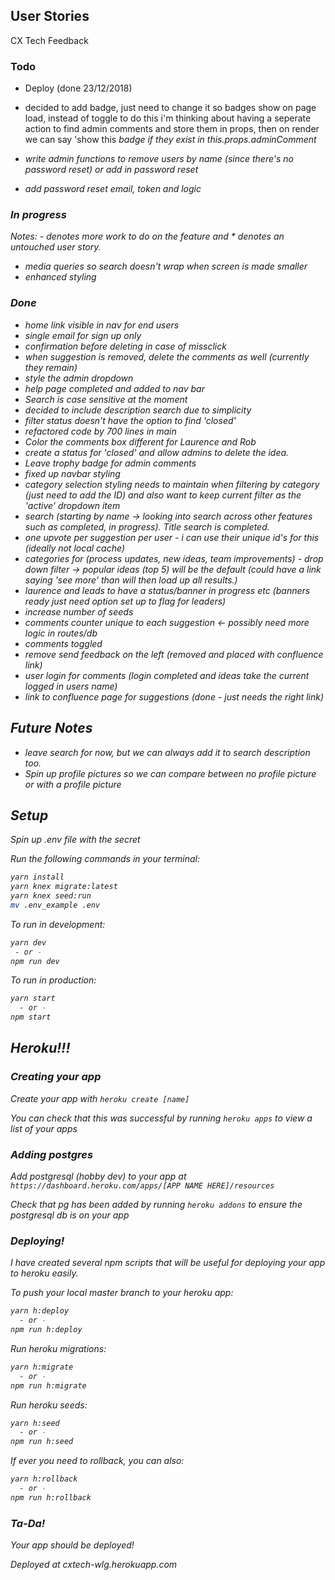 ## User Stories

CX Tech Feedback

### Todo

- Deploy (done 23/12/2018)

- decided to add badge, just need to change it so badges show on page load, instead of toggle
  to do this i'm thinking about having a seperate action to find admin comments and store them in props, then on render we can
  say 'show this <i> badge if they exist in this.props.adminComment

* write admin functions to remove users by name (since there's no password reset) or add in password reset

- add password reset email, token and logic

### In progress

Notes: - denotes more work to do on the feature and \* denotes an untouched user story.

- media queries so search doesn't wrap when screen is made smaller
- enhanced styling

### Done

- home link visible in nav for end users
- single email for sign up only
- confirmation before deleting in case of missclick
- when suggestion is removed, delete the comments as well (currently they remain)
- style the admin dropdown
- help page completed and added to nav bar
- Search is case sensitive at the moment
- decided to include description search due to simplicity
- filter status doesn't have the option to find 'closed'
- refactored code by 700 lines in main
- Color the comments box different for Laurence and Rob
- create a status for 'closed' and allow admins to delete the idea.
- Leave trophy badge for admin comments
- fixed up navbar styling
- category selection styling needs to maintain when filtering by category (just need to add the ID) and also want to keep current filter as the 'active' dropdown item
- search (starting by name -> looking into search across other features such as completed, in progress). Title search is completed.
- one upvote per suggestion per user - i can use their unique id's for this (ideally not local cache)
- categories for (process updates, new ideas, team improvements) - drop down filter -> popular ideas (top 5) will be the default (could have a link saying 'see more' than will then load up all results.)
- laurence and leads to have a status/banner in progress etc (banners ready just need option set up to flag for leaders)
- increase number of seeds
- comments counter unique to each suggestion <- possibly need more logic in routes/db
- comments toggled
- remove send feedback on the left (removed and placed with confluence link)
- user login for comments (login completed and ideas take the current logged in users name)
- link to confluence page for suggestions (done - just needs the right link)

## Future Notes

- leave search for now, but we can always add it to search description too.
- Spin up profile pictures so we can compare between no profile picture or with a profile picture

## Setup

Spin up .env file with the secret

Run the following commands in your terminal:

```sh
yarn install
yarn knex migrate:latest
yarn knex seed:run
mv .env_example .env
```

To run in development:

```sh
yarn dev
 - or -
npm run dev

```

To run in production:

```sh
yarn start
  - or -
npm start
```

## Heroku!!!

### Creating your app

Create your app with `heroku create [name]`

You can check that this was successful by running `heroku apps` to view a list of your apps

### Adding postgres

Add postgresql (hobby dev) to your app at `https://dashboard.heroku.com/apps/[APP NAME HERE]/resources`

Check that pg has been added by running `heroku addons` to ensure the postgresql db is on your app

### Deploying!

I have created several npm scripts that will be useful for deploying your app to heroku easily.

To push your local master branch to your heroku app:

```sh
yarn h:deploy
  - or -
npm run h:deploy
```

Run heroku migrations:

```sh
yarn h:migrate
  - or -
npm run h:migrate
```

Run heroku seeds:

```sh
yarn h:seed
  - or -
npm run h:seed
```

If ever you need to rollback, you can also:

```sh
yarn h:rollback
  - or -
npm run h:rollback
```

### Ta-Da!

Your app should be deployed!

Deployed at cxtech-wlg.herokuapp.com
